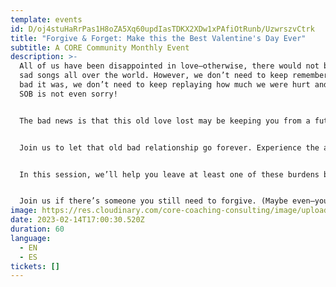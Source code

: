 ```yaml
---
template: events
id: D/oj4stuHaRrPas1H8oZA5Xq60updIasTDKX2XDw1xPAfiOtRunb/UzwrszvCtrk
title: "Forgive & Forget: Make this the Best Valentine's Day Ever"
subtitle: A CORE Community Monthly Event
description: >-
  All of us have been disappointed in love–otherwise, there would not be so many
  sad songs all over the world. However, we don’t need to keep remembering how
  bad it was, we don’t need to keep replaying how much we were hurt and how that
  SOB is not even sorry!


  The bad news is that this old love lost may be keeping you from a future love gained. This year, we will help you stop hating and start loving again.


  Join us to let that old bad relationship go forever. Experience the amazing relief of releasing old disappointments and toxic relationships. These awful experiences can result in lingering PTSD and create shadows that cloud over your emotions, so you continue to protect yourself, staying small and stuck.


  In this session, we’ll help you leave at least one of these burdens behind forever!  AND what’s even better: you will learn how to do the *Forgive & Forget* process on your own so you can continue to release burdens you no longer want to carry. 


  Join us if there’s someone you still need to forgive. (Maybe even–yourself?)
image: https://res.cloudinary.com/core-coaching-consulting/image/upload/v1668858959/CORE_Community_Logo_V1_g766j3.png
date: 2023-02-14T17:00:30.520Z
duration: 60
language:
  - EN
  - ES
tickets: []
---
```

